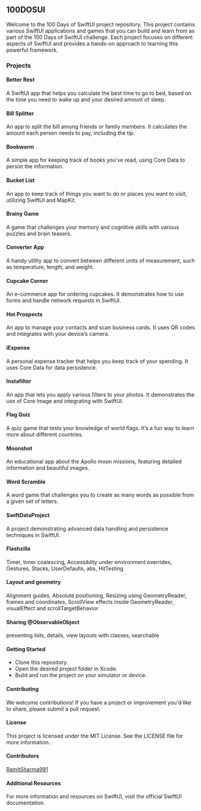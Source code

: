 ## 100DOSUI
Welcome to the 100 Days of SwiftUI project repository. This project contains various SwiftUI applications and games that you can build and learn from as part of the 100 Days of SwiftUI challenge. Each project focuses on different aspects of SwiftUI and provides a hands-on approach to learning this powerful framework.

### Projects
#### Better Rest
A SwiftUI app that helps you calculate the best time to go to bed, based on the time you need to wake up and your desired amount of sleep.

#### Bill Splitter
An app to split the bill among friends or family members. It calculates the amount each person needs to pay, including the tip.


#### Bookworm
A simple app for keeping track of books you’ve read, using Core Data to persist the information.

#### Bucket List
An app to keep track of things you want to do or places you want to visit, utilizing SwiftUI and MapKit.

#### Brainy Game
A game that challenges your memory and cognitive skills with various puzzles and brain teasers.

#### Converter App
A handy utility app to convert between different units of measurement, such as temperature, length, and weight.

#### Cupcake Corner
An e-commerce app for ordering cupcakes. It demonstrates how to use forms and handle network requests in SwiftUI.

#### Hot Prospects
An app to manage your contacts and scan business cards. It uses QR codes and integrates with your device’s camera.

#### iExpense
A personal expense tracker that helps you keep track of your spending. It uses Core Data for data persistence.

#### Instafilter
An app that lets you apply various filters to your photos. It demonstrates the use of Core Image and integrating with SwiftUI.

#### Flag Quiz
A quiz game that tests your knowledge of world flags. It’s a fun way to learn more about different countries.

#### Moonshot
An educational app about the Apollo moon missions, featuring detailed information and beautiful images.

#### Word Scramble
A word game that challenges you to create as many words as possible from a given set of letters.

#### SwiftDataProject
A project demonstrating advanced data handling and persistence techniques in SwiftUI.

#### Flashzilla 
Timer,  timer coalescing, Accessiblity under environment overrides, Gestures, Stacks, UserDefaults, abs, HitTesting

#### Layout and geometry
Alignment guides, Absolute positioning, Resizing using GeometryReader, frames and coordinates, ScrollView effects inside GeometryReader, visualEffect and scrollTargetBehavior


#### Sharing @ObservableObject   
presenting lists, details, view layouts with classes, searchable

#### Getting Started
- Clone this repository.
- Open the desired project folder in Xcode.
- Build and run the project on your simulator or device.

#### Contributing
We welcome contributions! If you have a project or improvement you'd like to share, please submit a pull request.

#### License
This project is licensed under the MIT License. See the LICENSE file for more information.

#### Contributors
[RamitSharma991](https://github.com/RamitSharma991)

#### Additional Resources
For more information and resources on SwiftUI, visit the official SwiftUI documentation.
